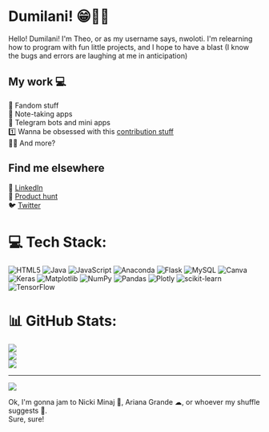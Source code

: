 # Dumilani! 😁👋🏾

Hello! Dumilani! I'm Theo, or as my username says, nwoloti. I'm relearning how to program with fun little projects, and I hope to have a blast (I know the bugs and errors are laughing at me in anticipation)
 
## My work 💻
 
 🪭 Fandom stuff<br>
 📝 Note-taking apps<br>
 💬 Telegram bots and mini apps<br>
 1️⃣ Wanna be obsessed with this [contribution stuff](https://github.com/firstcontributions/first-contributions)<br>
 🍌🍌 And more? 

## Find me elsewhere
👔 [LinkedIn](linkedin.com/in/theomasunga)<br>
🔼 [Product hunt](producthunt.com/nwoloti)<br>
🐦 [Twitter](x.com/nwoloti)

# 💻 Tech Stack:
![HTML5](https://img.shields.io/badge/html5-%23E34F26.svg?style=for-the-badge&logo=html5&logoColor=white) ![Java](https://img.shields.io/badge/java-%23ED8B00.svg?style=for-the-badge&logo=openjdk&logoColor=white) ![JavaScript](https://img.shields.io/badge/javascript-%23323330.svg?style=for-the-badge&logo=javascript&logoColor=%23F7DF1E) ![Anaconda](https://img.shields.io/badge/Anaconda-%2344A833.svg?style=for-the-badge&logo=anaconda&logoColor=white) ![Flask](https://img.shields.io/badge/flask-%23000.svg?style=for-the-badge&logo=flask&logoColor=white) ![MySQL](https://img.shields.io/badge/mysql-4479A1.svg?style=for-the-badge&logo=mysql&logoColor=white) ![Canva](https://img.shields.io/badge/Canva-%2300C4CC.svg?style=for-the-badge&logo=Canva&logoColor=white) ![Keras](https://img.shields.io/badge/Keras-%23D00000.svg?style=for-the-badge&logo=Keras&logoColor=white) ![Matplotlib](https://img.shields.io/badge/Matplotlib-%23ffffff.svg?style=for-the-badge&logo=Matplotlib&logoColor=black) ![NumPy](https://img.shields.io/badge/numpy-%23013243.svg?style=for-the-badge&logo=numpy&logoColor=white) ![Pandas](https://img.shields.io/badge/pandas-%23150458.svg?style=for-the-badge&logo=pandas&logoColor=white) ![Plotly](https://img.shields.io/badge/Plotly-%233F4F75.svg?style=for-the-badge&logo=plotly&logoColor=white) ![scikit-learn](https://img.shields.io/badge/scikit--learn-%23F7931E.svg?style=for-the-badge&logo=scikit-learn&logoColor=white) ![TensorFlow](https://img.shields.io/badge/TensorFlow-%23FF6F00.svg?style=for-the-badge&logo=TensorFlow&logoColor=white)
# 📊 GitHub Stats:
![](https://github-readme-stats.vercel.app/api?username=nwoloti&theme=default&hide_border=false&include_all_commits=false&count_private=false)<br/>
![](https://nirzak-streak-stats.vercel.app/?user=nwoloti&theme=default&hide_border=false)<br/>
![](https://github-readme-stats.vercel.app/api/top-langs/?username=nwoloti&theme=default&hide_border=false&include_all_commits=false&count_private=false&layout=compact)

---
[![](https://visitcount.itsvg.in/api?id=nwoloti&icon=0&color=0)](https://visitcount.itsvg.in)

<!-- Proudly created with GPRM ( https://gprm.itsvg.in ) -->

 Ok, I'm gonna jam to Nicki Minaj 👑, Ariana Grande ☁, or whoever my shuffle suggests 🔀.<br>
 Sure, sure!

